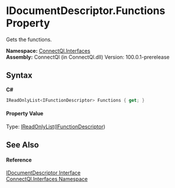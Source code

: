 # IDocumentDescriptor.Functions Property 
 

Gets the functions.

**Namespace:**&nbsp;<a href="N_ConnectQl_Interfaces">ConnectQl.Interfaces</a><br />**Assembly:**&nbsp;ConnectQl (in ConnectQl.dll) Version: 100.0.1-prerelease

## Syntax

**C#**<br />
``` C#
IReadOnlyList<IFunctionDescriptor> Functions { get; }
```


#### Property Value
Type: <a href="http://msdn2.microsoft.com/en-us/library/hh192385" target="_blank">IReadOnlyList</a>(<a href="T_ConnectQl_Interfaces_IFunctionDescriptor">IFunctionDescriptor</a>)

## See Also


#### Reference
<a href="T_ConnectQl_Interfaces_IDocumentDescriptor">IDocumentDescriptor Interface</a><br /><a href="N_ConnectQl_Interfaces">ConnectQl.Interfaces Namespace</a><br />